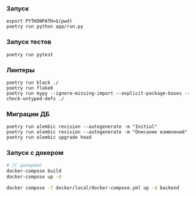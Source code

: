 ### Запуск
```
export PYTHONPATH=$(pwd)
poetry run python app/run.py
```

### Запуск тестов
```
poetry run pytest
```

### Линтеры 
```
poetry run black ./
poetry run flake8
poetry run mypy --ignore-missing-import --explicit-package-bases --check-untyped-defs ./
```


### Миграции ДБ
```
poetry run alembic revision --autogenerate -m "Initial"
poetry run alembic revision --autogenerate -m "Описание изменений"
poetry run alembic upgrade head
```

   


### Запуск с докером
```bash
# (С докером)
docker-compose build
docker-compose up -d

docker compose -f docker/local/docker-compose.yml up -d backend

```